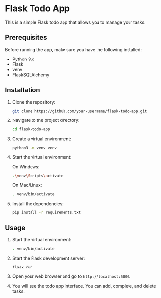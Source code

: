 # Flask Todo App

This is a simple Flask todo app that allows you to manage your tasks.

## Prerequisites

Before running the app, make sure you have the following installed:

- Python 3.x
- Flask
- venv
- FlaskSQLAlchemy

## Installation

1. Clone the repository:

    ```bash
    git clone https://github.com/your-username/flask-todo-app.git
    ```

2. Navigate to the project directory:

    ```bash
    cd flask-todo-app
    ```

3. Create a virtual environment:
    ```bash
    python3 -m venv venv
    ```

4. Start the virtual environment:

    On Windows:
    ```bash
    .\venv\Scripts\activate
    ```

    On Mac/Linux:
    ```bash
    . venv/bin/activate
    ```

5. Install the dependencies:

    ```bash
    pip install -r requirements.txt
    ```

## Usage

1. Start the virtual environment:
    ```bash
    . venv/bin/activate
    ```

2. Start the Flask development server:

    ```bash
    flask run
    ```

3. Open your web browser and go to `http://localhost:5000`.

4. You will see the todo app interface. You can add, complete, and delete tasks.
